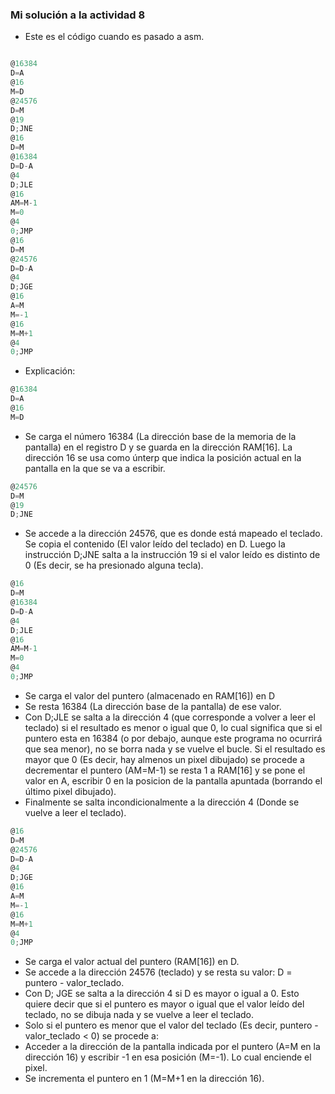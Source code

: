 ### Mi solución a la actividad 8

- Este es el código cuando es pasado a asm.

``` js

@16384 
D=A 
@16 
M=D 
@24576 
D=M 
@19 
D;JNE 
@16 
D=M 
@16384 
D=D-A 
@4 
D;JLE 
@16 
AM=M-1 
M=0 
@4 
0;JMP 
@16 
D=M 
@24576 
D=D-A 
@4 
D;JGE 
@16 
A=M 
M=-1 
@16 
M=M+1 
@4 
0;JMP 
```
- Explicación:

 ``` js
@16384 
D=A 
@16 
M=D
```
- Se carga el número 16384 (La dirección base de la memoria de la pantalla) en el registro D y se guarda en la dirección RAM[16]. La dirección 16 se usa como únterp que
indica la posición actual en la pantalla en la que se va a escribir.

``` js
@24576 
D=M 
@19 
D;JNE
```
- Se accede a la dirección 24576, que es donde está mapeado el teclado. Se copia el contenido (El valor leído del teclado) en D. Luego la instrucción D;JNE salta a la instrucción 19
si el valor leído es distinto de 0 (Es decir, se ha presionado alguna tecla).

``` js
@16 
D=M 
@16384 
D=D-A 
@4 
D;JLE 
@16 
AM=M-1 
M=0 
@4 
0;JMP
```
- Se carga el valor del puntero (almacenado en RAM[16]) en D
- Se resta 16384 (La dirección base de la pantalla) de ese valor.
- Con D;JLE se salta a la dirección 4 (que corresponde a volver a leer el teclado) si el resultado es menor o igual que 0, lo cual significa que si el puntero esta en 16384
(o por debajo, aunque este programa no ocurrirá que sea menor), no se borra nada y se vuelve el bucle.
Si el resultado es mayor que 0 (Es decir, hay almenos un pixel dibujado) se procede a decrementar el puntero (AM=M-1) se resta 1 a RAM[16] y se pone el valor en A, escribir 0 en la posicion de la pantalla
apuntada (borrando el último pixel dibujado).
- Finalmente se salta incondicionalmente a la dirección 4 (Donde se vuelve a leer el teclado).

``` js
@16 
D=M 
@24576 
D=D-A 
@4 
D;JGE 
@16 
A=M 
M=-1 
@16 
M=M+1 
@4 
0;JMP
```
- Se carga el valor actual del puntero (RAM[16]) en D.
- Se accede a la dirección 24576 (teclado) y se resta su valor: D = puntero - valor_teclado.
- Con D; JGE se salta a la dirección 4 si D es mayor o igual a 0. Esto quiere decir que si el puntero es mayor o igual que el valor leído del teclado, no se dibuja nada y se vuelve a leer el teclado.
- Solo si el puntero es menor que el valor del teclado (Es decir, puntero - valor_teclado < 0) se procede a:
- Acceder a la dirección de la pantalla indicada por el puntero (A=M en la dirección 16) y escribir -1 en esa posición (M=-1). Lo cual enciende el pixel.
- Se incrementa el puntero en 1 (M=M+1 en la dirección 16).
